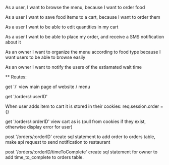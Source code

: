 As a user, I want to browse the menu, because I want to order food

As a user I want to save food items to a cart, because I want to order them

As a user I want to be able to edit quantities in my cart

As a user I want to be able to place my order, and receive a SMS notification about it

As an owner I want to organize the menu according to food type because I want users to be able to browse easily

As an owner I want to notify the users of the estiamated wait time



** Routes:

get '/' view main page of website / menu

<!-- // do this instead
app.get('/login/:id', (req, res) => {
  // using encrypted cookies
  req.session.user_id = req.params.id;

  // or using plain-text cookies
  res.cookie('user_id', req.params.id);

  // send the user somewhere
  res.redirect('/');
}); -->

get '/orders/:userID'

When user adds item to cart it is stored in their cookies:
    req.session.order = {}

get '/orders/:orderID' view cart as is (pull from cookies if they exist, otherwise display error for user)

post '/orders/:orderID' create sql statement to add order to orders table, make api request to send notification to restaurant

post '/orders/:orderID/timeToComplete' create sql statement for owner to add time_to_complete to orders table.
